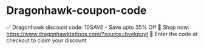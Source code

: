 # Dragonhawk-coupon-code
✅ Dragonhawk discount code: 10SAVE - Save upto 35% Off 🛒 Shop now: https://www.dragonhawktattoos.com/?source=bvekpuyt 💬 Enter the code at checkout to claim your discount
